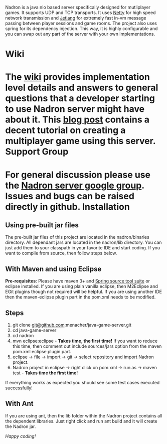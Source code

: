 Nadron is a java nio based server specifically designed for mutliplayer games. It supports UDP and TCP transports. It uses [Netty](http://netty.io/) for high speed network transmission and [Jetlang](http://code.google.com/p/jetlang/ "jetlang") for extremely fast in-vm message passing between player sessions and game rooms. The project also uses spring for its dependency injection. This way, it is highly configurable and you can swap out any part of the server with your own implementations.

Wiki
====
The [wiki](https://github.com/menacher/java-game-server/wiki) provides implementation level details and answers to general questions that a developer starting to use Nadron server might have about it. This [blog post](http://nerdronix.blogspot.com/2013/06/creating-multiplayer-game-using-html-5.html) contains a decent tutorial on creating a multiplayer game using this server.
Support Group
=============
For general discussion please use the [Nadron server google group](https://groups.google.com/forum/#!forum/jetserver). Issues and bugs can be raised directly in github.
Installation
============
Using pre-built jar files
-------------------------
The pre-built jar files of this project are located in the nadron/binaries directory. All dependant jars are located in the nadron/lib directory. You can just add them to your classpath in your favorite IDE and start coding. If you want to compile from source, then follow steps below.

With Maven and using Eclipse
----------------------------
**Pre-requisites**: Please have maven 3+ and [Spring source tool suite](http://www.springsource.com/developer/sts "STS") or eclipse installed. If you are using plain vanilla eclipse, then M2Eclipse and EGit plugins though not required will be helpful. If you are using another IDE then the maven-eclipse plugin part in the pom.xml needs to be modified. 

Steps
-----
1.  git clone git@github.com:menacher/java-game-server.git
2.  cd java-game-server
3.  cd nadron
4.  mvn eclipse:eclipse - **Takes time, the first time!** If you want to reduce this time, then comment out include sources/jars option from the maven pom.xml eclipse plugin part.
5.  eclipse -> file -> import -> git -> select repository and import Nadron project.
6.  Nadron project in eclipse -> right click on pom.xml -> run as -> maven test - **Takes time the first time!**

If everything works as expected you should see some test cases executed successfully!

With Ant
--------
If you are using ant, then the lib folder within the Nadron project contains all the dependent libraries. Just right click and run ant build and it will create the Nadron jar.

*Happy coding!*
